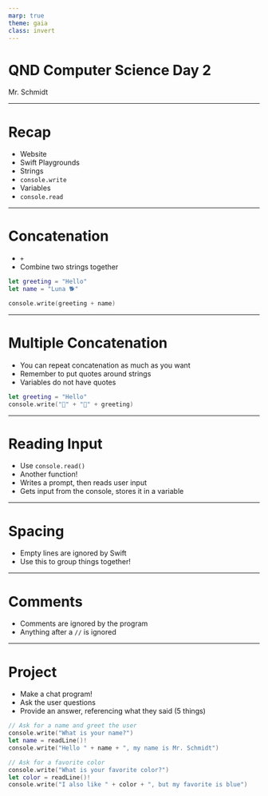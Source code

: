 ```yaml
---
marp: true
theme: gaia
class: invert
---
```


# QND Computer Science Day 2
Mr. Schmidt

--- 

# Recap

- Website
- Swift Playgrounds
- Strings
- `console.write`
- Variables
- `console.read`

---

# Concatenation

- `+`
- Combine two strings together

```swift
let greeting = "Hello"
let name = "Luna 🐕"

console.write(greeting + name)
```

---

# Multiple Concatenation

- You can repeat concatenation as much as you want
- Remember to put quotes around strings
- Variables do not have quotes

```swift
let greeting = "Hello"
console.write("🦀" + "🦕" + greeting)
```
---

# Reading Input

- Use `console.read()`
- Another function! 
- Writes a prompt, then reads user input
- Gets input from the console, stores it in a variable

---

# Spacing

- Empty lines are ignored by Swift
- Use this to group things together!

---

# Comments

- Comments are ignored by the program
- Anything after a `//` is ignored

---

# Project

- Make a chat program!
- Ask the user questions
- Provide an answer, referencing what they said (5 things)

```swift
// Ask for a name and greet the user
console.write("What is your name?")
let name = readLine()!
console.write("Hello " + name + ", my name is Mr. Schmidt")

// Ask for a favorite color
console.write("What is your favorite color?")
let color = readLine()!
console.write("I also like " + color + ", but my favorite is blue")
```